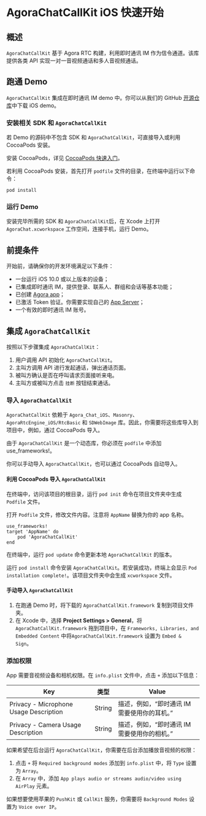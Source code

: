 # AgoraChatCallKit iOS 快速开始

## 概述

`AgoraChatCallKit` 基于 Agora RTC 构建，利用即时通讯 IM 作为信令通道。该库提供各类 API 实现一对一音视频通话和多人音视频通话。

## 跑通 Demo

`AgoraChatCallKit` 集成在即时通讯 IM demo 中。你可以从我们的 GitHub [开源仓库](https://github.com/AgoraIO-Usecase/AgoraChat-ios)中下载 iOS demo。

### 安装相关 SDK 和 `AgoraChatCallKit`

若 Demo 的源码中不包含 SDK 和 `AgoraChatCallKit`，可直接导入或利用 CocoaPods 安装。

安装 CocoaPods，详见 [CocoaPods 快速入门](https://guides.cocoapods.org/using/getting-started.html)。

若利用 CocoaPods 安装，首先打开 `podfile` 文件的目录，在终端中运行以下命令：

```
pod install
```

### 运行 Demo

安装完毕所需的 SDK 和 `AgoraChatCallKit`后，在 Xcode 上打开 `AgoraChat.xcworkspace` 工作空间，连接手机，运行 Demo。

## 前提条件

开始前，请确保你的开发环境满足以下条件：

- 一台运行 iOS 10.0 或以上版本的设备；
- 已集成即时通讯 IM，提供登录、联系人、群组和会话等基本功能；
- 已创建 [Agora app](https://docs.agora.io/cn/Video/run_demo_video_call_ios?platform=iOS#1-创建-agora-项目)；
- 已激活 Token 验证。你需要实现自己的 [App Server](https://github.com/AgoraIO/Agora-Chat-API-Examples/tree/main/chat-app-server)； 
- 一个有效的即时通讯 IM 账号。

## 集成 `AgoraChatCallKit`

按照以下步骤集成 `AgoraChatCallKit`：

1. 用户调用 API 初始化 `AgoraChatCallKit`。
2. 主叫方调用 API 进行发起通话，弹出通话页面。
3. 被叫方确认是否在呼叫请求页面接听来电。
4. 主叫方或被叫方点击 `挂断` 按钮结束通话。

### 导入 `AgoraChatCallKit`

`AgoraChatCallKit` 依赖于 `Agora_Chat_iOS`、`Masonry`、`AgoraRtcEngine_iOS/RtcBasic` 和 `SDWebImage` 库。因此，你需要将这些库导入到项目中，例如，通过 CocoaPods 导入。

由于 `AgoraChatCallKit` 是一个动态库，你必须在 `podfile` 中添加 use_frameworks!。

你可以手动导入 `AgoraChatCallKit`，也可以通过 CocoaPods 自动导入。

#### 利用 CocoaPods 导入 `AgoraChatCallKit`

在终端中，访问该项目的根目录，运行 `pod init` 命令在项目文件夹中生成 `Podfile` 文件。

打开 `Podfile` 文件，修改文件内容。注意将 `AppName` 替换为你的 app 名称。

```
use_frameworks!
target 'AppName' do
    pod 'AgoraChatCallKit'
end
```

在终端中，运行 `pod update` 命令更新本地 `AgoraChatCallKit` 的版本。

运行 `pod install` 命令安装 `AgoraChatCallKit`。若安装成功，终端上会显示 `Pod installation complete!`。该项目文件夹中会生成 `xcworkspace` 文件。

#### 手动导入 `AgoraChatCallKit`

1. 在跑通 Demo 时，将下载的 `AgoraChatCallKit.framework` 复制到项目文件夹。
2. 在 Xcode 中，选择 **Project Settings > General**，将 `AgoraChatCallKit.framework` 拖到项目中，在 `Frameworks, Libraries, and Embedded Content` 中将`AgoraChatCallKit.framework` 设置为 `Embed & Sign`。

### 添加权限

App 需要音视频设备和相机权限。在 `info.plist` 文件中，点击 `+` 添加以下信息：

| Key                                    | 类型   | Value                                                        |
| -------------------------------------- | ------ | ------------------------------------------------------------ |
| Privacy - Microphone Usage Description | String | 描述，例如，“即时通讯 IM 需要使用你的耳机。”  |
| Privacy - Camera Usage Description     | String | 描述，例如，“即时通讯 IM 需要使用你的相机。” |

如果希望在后台运行 `AgoraChatCallKit`，你需要在后台添加播放音视频的权限：

1. 点击 `+` 将 `Required background modes` 添加到 `info.plist` 中，将 `Type` 设置为 `Array`。
2. 在 `Array` 中，添加 `App plays audio or streams audio/video using AirPlay` 元素。

如果想要使用苹果的 `PushKit` 或 `CallKit` 服务，你需要将 `Background Modes` 设置为 `Voice over IP`。



